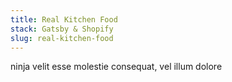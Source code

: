 ```yaml
---
title: Real Kitchen Food
stack: Gatsby & Shopify
slug: real-kitchen-food
---
```


ninja velit esse molestie consequat, vel illum dolore
